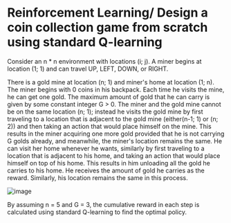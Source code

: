 # Reinforcement Learning/ Design a coin collection game from scratch using standard Q-learning

Consider an n * n environment with locations (i; j). A miner begins at location (1; 1) and can travel UP, LEFT, DOWN, or RIGHT. 

There is a gold mine at location (n; 1) and miner's home at location (1; n). The miner begins with 0 coins in his backpack. Each time he visits the mine, he can get one gold. The maximum amount of gold that he can carry is given by some constant integer G > 0. The miner and the gold mine cannot be on the same location (n; 1); instead he visits the gold mine by first traveling to a location that is adjacent to the gold mine (either(n-1; 1) or (n; 2)) and then taking an action that would place himself on the mine. This results in the miner acquiring one more gold provided that he is not carrying G golds already, and meanwhile, the miner's location remains the same. He can visit her home whenever he wants, similarly by first traveling to a location that is adjacent to his home, and taking an action that would place himself on top of his home. This results in him unloading all the gold he carries to his home. He receives the amount of gold he carries as the reward. Similarly, his location remains the same in this process.

![image](https://user-images.githubusercontent.com/97136976/148145782-cdb8c5ea-b190-48bd-af9d-9860b7901566.png)





By assuming n = 5 and G = 3, the cumulative reward in each step is calculated using standard Q-learning to find the optimal policy. 


